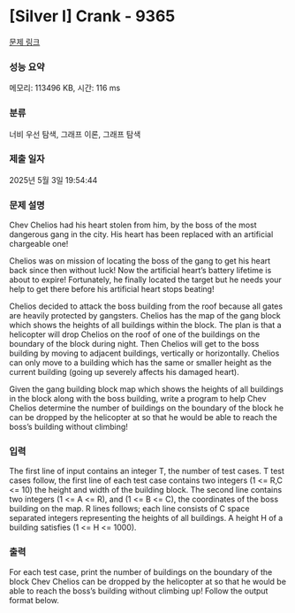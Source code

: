 # [Silver I] Crank - 9365 

[문제 링크](https://www.acmicpc.net/problem/9365) 

### 성능 요약

메모리: 113496 KB, 시간: 116 ms

### 분류

너비 우선 탐색, 그래프 이론, 그래프 탐색

### 제출 일자

2025년 5월 3일 19:54:44

### 문제 설명

<p>Chev Chelios had his heart stolen from him, by the boss of the most dangerous gang in the city. His heart has been replaced with an artificial chargeable one! </p>

<p>Chelios was on mission of locating the boss of the gang to get his heart back since then without luck! Now the artificial heart’s battery lifetime is about to expire! Fortunately, he finally located the target but he needs your help to get there before his artificial heart stops beating! </p>

<p>Chelios decided to attack the boss building from the roof because all gates are heavily protected by gangsters. Chelios has the map of the gang block which shows the heights of all buildings within the block. The plan is that a helicopter will drop Chelios on the roof of one of the buildings on the boundary of the block during night. Then Chelios will get to the boss building by moving to adjacent buildings, vertically or horizontally. Chelios can only move to a building which has the same or smaller height as the current building (going up severely affects his damaged heart). </p>

<p>Given the gang building block map which shows the heights of all buildings in the block along with the boss building, write a program to help Chev Chelios determine the number of buildings on the boundary of the block he can be dropped by the helicopter at so that he would be able to reach the boss’s building without climbing! </p>

### 입력 

 <p>The first line of input contains an integer T, the number of test cases. T test cases follow, the first line of each test case contains two integers (1 <= R,C <= 10) the height and width of the building block. The second line contains two integers (1 <= A <= R), and (1 <= B <= C), the coordinates of the boss building on the map. R lines follows; each line consists of C space separated integers representing the heights of all buildings. A height H of a building satisfies (1 <= H <= 1000). </p>

### 출력 

 <p>For each test case, print the number of buildings on the boundary of the block Chev Chelios can be dropped by the helicopter at so that he would be able to reach the boss’s building without climbing up! Follow the output format below. </p>

